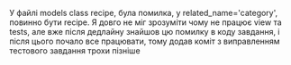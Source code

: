 У файлі models class recipe, була помилка, у related_name='category', повинно бути recipe. Я довго не міг зрозуміти чому не працює view та tests, але вже після дедлайну знайшов цю помилку в коду завдання, і після цього почало все працювати, тому додав коміт з виправленням тестового завдання трохи пізніше
